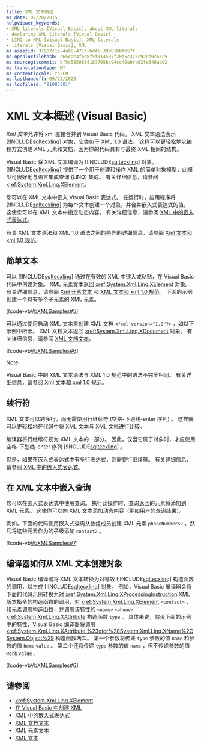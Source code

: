 ```yaml
---
title: XML 文本概述
ms.date: 07/20/2015
helpviewer_keywords:
- XML literals [Visual Basic], about XML literals
- declaring XML literals [Visual Basic]
- LINQ to XML [Visual Basic], XML literals
- literals [Visual Basic], XML
ms.assetid: 37987c15-4ab8-471b-bd45-399816bfb57f
ms.openlocfilehash: c65cac4f6e8f5f314587f20d5c373c92ea0c51e5
ms.sourcegitcommit: bf5c5850654187705bc94cc40ebfb62fe346ab02
ms.translationtype: MT
ms.contentlocale: zh-CN
ms.lasthandoff: 09/23/2020
ms.locfileid: "91085381"
---
```

# <a name="xml-literals-overview-visual-basic"></a>XML 文本概述 (Visual Basic)

*Xml 文本*允许将 xml 直接合并到 Visual Basic 代码。 XML 文本语法表示 [!INCLUDE[sqltecxlinq](~/includes/sqltecxlinq-md.md)] 对象，它类似于 XML 1.0 语法。 这样可以更轻松地以编程方式创建 XML 元素和文档，因为你的代码具有与最终 XML 相同的结构。  
  
 Visual Basic 将 XML 文本编译为 [!INCLUDE[sqltecxlinq](~/includes/sqltecxlinq-md.md)] 对象。 [!INCLUDE[sqltecxlinq](~/includes/sqltecxlinq-md.md)] 提供了一个用于创建和操作 XML 的简单对象模型，此模型可很好地与语言集成查询 (LINQ) 集成。 有关详细信息，请参阅 <xref:System.Xml.Linq.XElement>。  
  
 您可以在 XML 文本中嵌入 Visual Basic 表达式。 在运行时，应用程序将 [!INCLUDE[sqltecxlinq](~/includes/sqltecxlinq-md.md)] 为每个文本创建一个对象，并合并嵌入式表达式的值。 这使您可以在 XML 文本中指定动态内容。 有关详细信息，请参阅 [XML 中的嵌入式表达式](embedded-expressions-in-xml.md)。  
  
 有关 XML 文本语法和 XML 1.0 语法之间的差异的详细信息，请参阅 [Xml 文本和 xml 1.0 规范](xml-literals-and-the-xml-1-0-specification.md)。  
  
## <a name="simple-literals"></a>简单文本  

 可以 [!INCLUDE[sqltecxlinq](~/includes/sqltecxlinq-md.md)] 通过在有效的 XML 中键入或粘贴，在 Visual Basic 代码中创建对象。 XML 元素文本返回 <xref:System.Xml.Linq.XElement> 对象。 有关详细信息，请参阅 [Xml 元素文本](../../../language-reference/xml-literals/xml-element-literal.md) 和 [XML 文本和 xml 1.0 规范](xml-literals-and-the-xml-1-0-specification.md)。 下面的示例创建一个具有多个子元素的 XML 元素。  
  
 [!code-vb[VbXMLSamples#5](~/samples/snippets/visualbasic/VS_Snippets_VBCSharp/VbXMLSamples/VB/XMLSamples2.vb#5)]  
  
 可以通过使用启动 XML 文本来创建 XML 文档 `<?xml version="1.0"?>` ，如以下示例中所示。 XML 文档文本返回 <xref:System.Xml.Linq.XDocument> 对象。 有关详细信息，请参阅 [XML 文档文本](../../../language-reference/xml-literals/xml-document-literal.md)。  
  
 [!code-vb[VbXMLSamples#6](~/samples/snippets/visualbasic/VS_Snippets_VBCSharp/VbXMLSamples/VB/XMLSamples2.vb#6)]  
  
> [!NOTE]
> Visual Basic 中的 XML 文本语法与 XML 1.0 规范中的语法不完全相同。 有关详细信息，请参阅 [Xml 文本和 xml 1.0 规范](xml-literals-and-the-xml-1-0-specification.md)。  
  
## <a name="line-continuation"></a>续行符  

 XML 文本可以跨多行，而无需使用行继续符 (空格-下划线-enter 序列) 。 这样就可以更轻松地在代码中将 XML 文本与 XML 文档进行比较。  
  
 编译器将行继续符视为 XML 文本的一部分。 因此，仅当它属于对象时，才应使用空格-下划线-enter 序列 [!INCLUDE[sqltecxlinq](~/includes/sqltecxlinq-md.md)] 。  
  
 但是，如果在嵌入式表达式中有多行表达式，则需要行继续符。 有关详细信息，请参阅 [XML 中的嵌入式表达式](embedded-expressions-in-xml.md)。  
  
## <a name="embedding-queries-in-xml-literals"></a>在 XML 文本中嵌入查询  

 您可以在嵌入式表达式中使用查询。 执行此操作时，查询返回的元素将添加到 XML 元素。 这使你可以向 XML 文本添加动态内容（例如用户的查询结果）。  
  
 例如，下面的代码使用嵌入式查询从数组成员创建 XML 元素 `phoneNumbers2` ，然后将这些元素作为的子级添加 `contact2` 。  
  
 [!code-vb[VbXMLSamples#7](~/samples/snippets/visualbasic/VS_Snippets_VBCSharp/VbXMLSamples/VB/XMLSamples2.vb#7)]  
  
## <a name="how-the-compiler-creates-objects-from-xml-literals"></a>编译器如何从 XML 文本创建对象  

 Visual Basic 编译器将 XML 文本转换为对等效 [!INCLUDE[sqltecxlinq](~/includes/sqltecxlinq-md.md)] 构造函数的调用，以生成 [!INCLUDE[sqltecxlinq](~/includes/sqltecxlinq-md.md)] 对象。 例如，Visual Basic 编译器会将下面的代码示例转换为对 <xref:System.Xml.Linq.XProcessingInstruction> XML 版本指令的构造函数的调用，对 <xref:System.Xml.Linq.XElement> `<contact>` 、和元素调用构造函数，并调用该特性的 `<name>` `<phone>` <xref:System.Xml.Linq.XAttribute> 构造函数 `type` 。 具体来说，假设下面的示例中的特性，Visual Basic 编译器将调用 <xref:System.Xml.Linq.XAttribute.%23ctor%28System.Xml.Linq.XName%2CSystem.Object%29> 构造函数两次。 第一个参数将传递 `type` 参数的值 `name` 和参数的值 `home` `value` 。 第二个还将传递 `type` 参数的值 `name` ，但不传递参数的值 `work` `value` 。  
  
 [!code-vb[VbXMLSamples#6](~/samples/snippets/visualbasic/VS_Snippets_VBCSharp/VbXMLSamples/VB/XMLSamples2.vb#6)]  
  
## <a name="see-also"></a>请参阅

- <xref:System.Xml.Linq.XElement>
- [在 Visual Basic 中创建 XML](creating-xml.md)
- [XML 中的嵌入式表达式](embedded-expressions-in-xml.md)
- [XML 文档文本](../../../language-reference/xml-literals/xml-document-literal.md)
- [XML 元素文本](../../../language-reference/xml-literals/xml-element-literal.md)
- [XML 文本](../../../language-reference/xml-literals/index.md)
